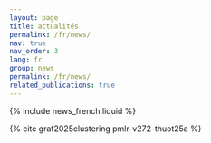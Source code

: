 ```yaml
---
layout: page
title: actualités
permalink: /fr/news/
nav: true
nav_order: 3
lang: fr
group: news
permalink: /fr/news/
related_publications: true
---
```


{% include news_french.liquid %}
<!-- Références citées dans les news incluses -->
{% cite graf2025clustering pmlr-v272-thuot25a %}


